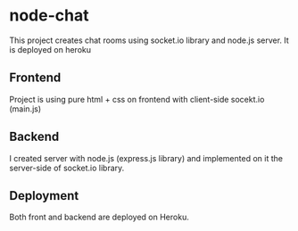 # node-chat

This project creates chat rooms using socket.io library and node.js server. It is deployed on heroku

## Frontend
Project is using pure html + css on frontend with client-side socekt.io (main.js)

## Backend
I created server with node.js (express.js library) and implemented on it the server-side of socket.io library. 

## Deployment
Both front and backend are deployed on Heroku.
